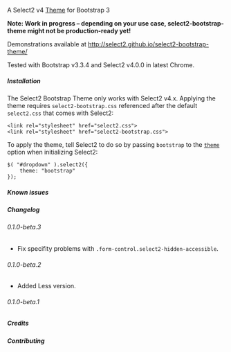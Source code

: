 A Select2 v4 [Theme](https://select2.github.io/examples.html#themes) for Bootstrap 3

**Note: Work in progress – depending on your use case, select2-bootstrap-theme might not be production-ready yet!**

Demonstrations available at
http://select2.github.io/select2-bootstrap-theme/

Tested with Bootstrap v3.3.4 and Select2 v4.0.0
in latest Chrome.

##### Installation

The Select2 Bootstrap Theme only works with Select2 v4.x. Applying the theme requires `select2-bootstrap.css` referenced after the default `select2.css` that comes with Select2:

    <link rel="stylesheet" href="select2.css">
    <link rel="stylesheet" href="select2-bootstrap.css">

To apply the theme, tell Select2 to do so by passing `bootstrap` to the [`theme`](https://select2.github.io/examples.html#themes) option when initializing Select2:

    $( "#dropdown" ).select2({
        theme: "bootstrap"
    });

##### Known issues

##### Changelog

###### 0.1.0-beta.3

 * Fix specifity problems with `.form-control.select2-hidden-accessible`.

###### 0.1.0-beta.2

 * Added Less version.

###### 0.1.0-beta.1

##### Credits

##### Contributing
